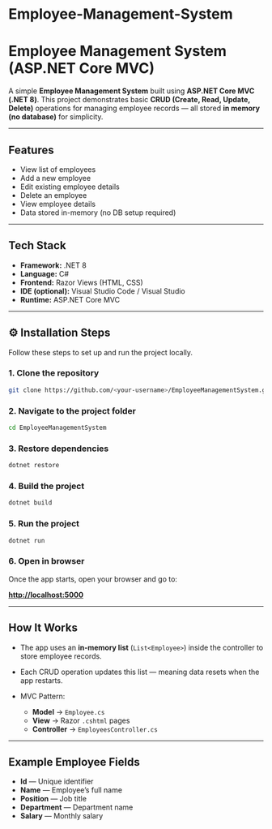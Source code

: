 # Employee-Management-System
#  Employee Management System (ASP.NET Core MVC)

A simple **Employee Management System** built using **ASP.NET Core MVC (.NET 8)**.
This project demonstrates basic **CRUD (Create, Read, Update, Delete)** operations for managing employee records — all stored **in memory (no database)** for simplicity.

---

##  Features

*  View list of employees
*  Add a new employee
*  Edit existing employee details
*  Delete an employee
*  View employee details
*  Data stored in-memory (no DB setup required)

---

##  Tech Stack

* **Framework:** .NET 8
* **Language:** C#
* **Frontend:** Razor Views (HTML, CSS)
* **IDE (optional):** Visual Studio Code / Visual Studio
* **Runtime:** ASP.NET Core MVC

---

## ⚙️ Installation Steps

Follow these steps to set up and run the project locally.

### 1. Clone the repository

```bash
git clone https://github.com/<your-username>/EmployeeManagementSystem.git
```

### 2. Navigate to the project folder

```bash
cd EmployeeManagementSystem
```

### 3. Restore dependencies

```bash
dotnet restore
```

### 4. Build the project

```bash
dotnet build
```

### 5. Run the project

```bash
dotnet run
```

### 6. Open in browser

Once the app starts, open your browser and go to:

 **[http://localhost:5000](http://localhost:5031)**


---


##  How It Works

* The app uses an **in-memory list** (`List<Employee>`) inside the controller to store employee records.
* Each CRUD operation updates this list — meaning data resets when the app restarts.
* MVC Pattern:

  * **Model** → `Employee.cs`
  * **View** → Razor `.cshtml` pages
  * **Controller** → `EmployeesController.cs`

---

##  Example Employee Fields

* **Id** — Unique identifier
* **Name** — Employee’s full name
* **Position** — Job title
* **Department** — Department name
* **Salary** — Monthly salary


